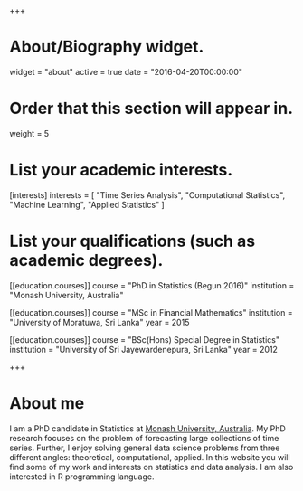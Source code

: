 +++
# About/Biography widget.
widget = "about"
active = true
date = "2016-04-20T00:00:00"

# Order that this section will appear in.
weight = 5

# List your academic interests.
[interests]
  interests = [
    "Time Series Analysis",
    "Computational Statistics",
    "Machine Learning",
    "Applied Statistics"
  ]
  
# List your qualifications (such as academic degrees).
[[education.courses]]
  course = "PhD in Statistics (Begun 2016)"
  institution = "Monash University, Australia"

[[education.courses]]
  course = "MSc in Financial Mathematics"
  institution = "University of Moratuwa, Sri Lanka"
  year = 2015

[[education.courses]]
  course = "BSc(Hons) Special Degree in Statistics"
  institution = "University of Sri Jayewardenepura, Sri Lanka"
  year = 2012
 
+++

# About me

I am a PhD candidate in Statistics at [Monash University, Australia](https://www.monash.edu/). My PhD research focuses on the problem of forecasting large collections of time series. Further, I enjoy solving general data science problems from three different angles: theoretical, computational, applied. In this website you will find some of my work and interests on statistics and data analysis. I am also interested in R programming language.